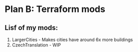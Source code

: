 # Plan B: Terraform mods
## Lisf of my mods:
1. LargerCities - Makes cities have around 6x more buildings
2. CzechTranslation - WIP
